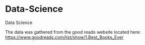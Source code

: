 # Data-Science
Data Science

The data was gathered from the good reads website located here: https://www.goodreads.com/list/show/1.Best_Books_Ever

